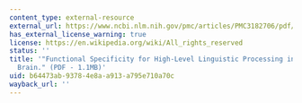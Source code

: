 ```yaml
---
content_type: external-resource
external_url: https://www.ncbi.nlm.nih.gov/pmc/articles/PMC3182706/pdf/pnas.201112937.pdf
has_external_license_warning: true
license: https://en.wikipedia.org/wiki/All_rights_reserved
status: ''
title: '"Functional Specificity for High-Level Linguistic Processing in the Human
  Brain." (PDF - 1.1MB)'
uid: b64473ab-9378-4e8a-a913-a795e710a70c
wayback_url: ''
---
```

